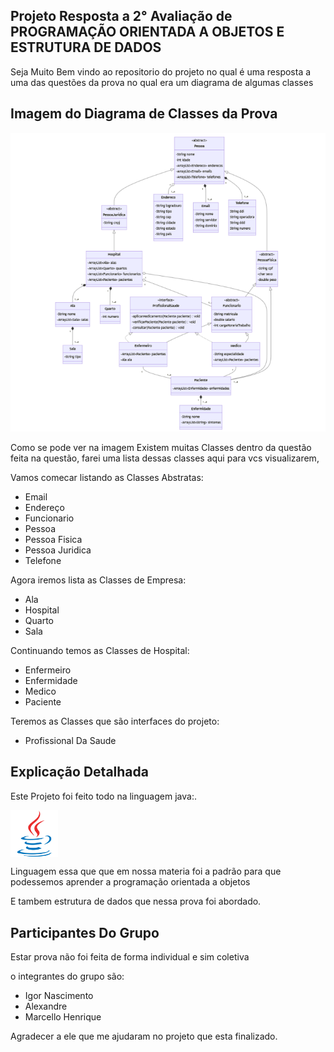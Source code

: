 ## Projeto Resposta a 2° Avaliação de PROGRAMAÇÃO ORIENTADA A OBJETOS E ESTRUTURA DE DADOS 

Seja Muito Bem vindo ao repositorio do projeto no qual é uma resposta a uma das questões da prova no qual era um diagrama de algumas classes 

## Imagem do Diagrama de Classes da Prova

![diagrama de classes](/image.png)

Como se pode ver na imagem Existem muitas Classes dentro da questão feita na questão, farei uma lista dessas classes aqui para vcs visualizarem,

Vamos comecar listando as Classes Abstratas:

- Email
- Endereço
- Funcionario
- Pessoa
- Pessoa Fisica
- Pessoa Juridica
- Telefone

Agora iremos lista as Classes de Empresa:

- Ala
- Hospital
- Quarto
- Sala

Continuando temos as Classes de Hospital:

- Enfermeiro 
- Enfermidade
- Medico
- Paciente

Teremos as Classes que são interfaces do projeto:

- Profissional Da Saude


## Explicação Detalhada 

Este Projeto foi feito todo na linguagem java:. 

<img align="center" alt="java" width="15%" src="https://raw.githubusercontent.com/devicons/devicon/master/icons/java/java-original.svg">

<br>

Linguagem essa que que em nossa materia foi a padrão para que podessemos aprender a programação orientada a objetos 

E tambem estrutura de dados que nessa prova foi abordado.

## Participantes Do Grupo 

Estar prova não foi feita de forma individual e sim coletiva 

o integrantes do grupo são: 

- Igor Nascimento 
- Alexandre 
- Marcello Henrique

Agradecer a ele que me ajudaram no projeto que esta finalizado.

